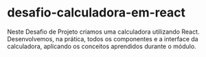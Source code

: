 # desafio-calculadora-em-react
Neste Desafio de Projeto criamos uma calculadora utilizando React. Desenvolvemos, na prática, todos os componentes e a interface da calculadora, aplicando os conceitos aprendidos durante o módulo.
